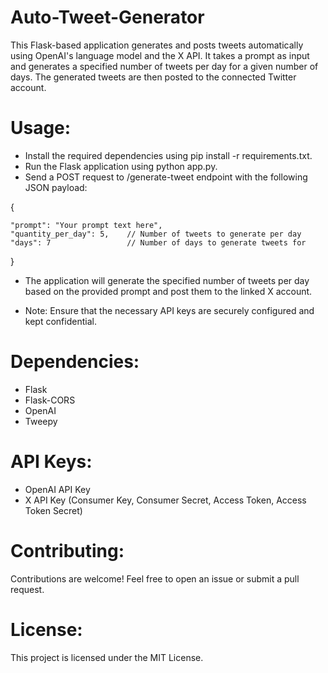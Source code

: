 # Auto-Tweet-Generator
This Flask-based application generates and posts tweets automatically using OpenAI's language model and the X API. It takes a prompt as input and generates a specified number of tweets per day for a given number of days. The generated tweets are then posted to the connected Twitter account.

# Usage:

- Install the required dependencies using pip install -r requirements.txt.
- Run the Flask application using python app.py.
- Send a POST request to /generate-tweet endpoint with the following JSON payload:

{

    "prompt": "Your prompt text here",
    "quantity_per_day": 5,    // Number of tweets to generate per day
    "days": 7                 // Number of days to generate tweets for
    
}

- The application will generate the specified number of tweets per day based on the provided prompt and post them to the linked X account.

- Note: Ensure that the necessary API keys are securely configured and kept confidential.

# Dependencies:

- Flask
- Flask-CORS
- OpenAI
- Tweepy
# API Keys:

- OpenAI API Key
- X API Key (Consumer Key, Consumer Secret, Access Token, Access Token Secret)

# Contributing:
Contributions are welcome! Feel free to open an issue or submit a pull request.

# License:
This project is licensed under the MIT License.
